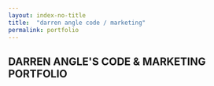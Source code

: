 ```yaml
---
layout: index-no-title
title:  "darren angle code / marketing"
permalink: portfolio
---
```

## DARREN ANGLE'S CODE & MARKETING PORTFOLIO
<div class='spacer'></div>
